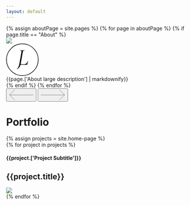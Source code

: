 ```yaml
---
layout: default
---
```


<div class="jl-about-wrapper">
  <div class="jl-about">
    {% assign aboutPage = site.pages %}
      {% for page in aboutPage %}
        {% if page.title == "About" %}
          <div uk-scrollspy="target: > div; cls: uk-animation-fade; delay: 500" class="flex wrapper about">
            <div class="about-left">
              <img src="{{page.['About Home Image']}}">
            </div>
            <div class="about-right">
              <div class="jld-logo-about">
                <svg width="88" height="88" viewBox="0 0 88 88" fill="none" xmlns="http://www.w3.org/2000/svg"><circle cx="44" cy="44" r="43.25" fill="#fff" stroke="#000" stroke-width="1.5"/><path d="M29.04 69.793c-.083 0-.181-.095-.283-.282-.102-.187-.115-.325-.031-.408 1.882-1.13 3.378-2.835 4.487-5.115 1.11-2.28 1.999-5.219 2.667-8.819l5.587-31.634c.113-.643.174-1.293.182-1.946 0-.96-.283-1.598-.849-1.915-.565-.316-1.643-.473-3.232-.47-.083 0-.125-.126-.125-.376 0-.251.042-.376.125-.376l2.573.061c1.59.085 2.846.127 3.766.126 1.13 0 2.49-.042 4.08-.126l2.448-.061c.125 0 .182.125.182.376 0 .25-.064.376-.182.376-1.338 0-2.343.126-3.012.378a2.765 2.765 0 0 0-1.506 1.286c-.337.606-.61 1.536-.818 2.793L39.83 53.474c-.627 3.307-1.36 5.964-2.196 7.97-.837 2.008-1.927 3.65-3.27 4.928-1.339 1.276-3.095 2.417-5.27 3.42h-.054Z" fill="#000"/><path d="M59.225 48.113a.61.61 0 0 0-.378-.095c-.167 0-.25.044-.25.126-1.006 2.721-2.272 4.793-3.798 6.215-1.526 1.422-3.44 2.133-5.743 2.133h-6.339a11.522 11.522 0 0 1-1.806-.118c-.557-.09-.846-.182-1.144-.353-1.032-.623-1.203-2.14-1.332-3.29-.172-1.526.067-2.238-.062-2.267-.377-.082-1.291 6.275-1.202 6.655a1.908 1.908 0 0 1 .041.567h19.126a.896.896 0 0 0 .66-.22c.188-.2.308-.455.345-.727.192-1.359 2.498-8.246 1.882-8.626Z" fill="#000"/></svg>
              </div>
              <span class="h1">
                {{page.['About large description'] | markdownify}}
              </span>
            </div>
          </div>
        {% endif %}
      {% endfor %}
  </div>
</div>

<div class="jl-wrapper white">
  <div class="carousel-control-wrapper white">
    <button class="prev"><svg width="66" height="30" viewBox="0 0 66 30" fill="none" xmlns="http://www.w3.org/2000/svg"><path stroke="#000" stroke-opacity=".5" d="M66 15.119H1M14.998 28.71 1.143 14.855 14.998 1"/></svg></button>
    <button class="next"><svg width="66" height="30" viewBox="0 0 66 30" fill="none" xmlns="http://www.w3.org/2000/svg"><path stroke="#000" stroke-opacity=".5" d="M0 15.12h65M51.002 28.71l13.855-13.855L51.002 1"/></svg></button>
  </div>
  <div class="jld-title-wrapper"><h1>Portfolio</h1></div>
  <div class="jl-projects">
    {% assign projects = site.home-page %}
    <div class="siema">
      {% for project in projects %}
        <div class="project-card">
          <a href="{{project.url}}"></a>
          <div class="project-card-title-wrapper">
            <div class="project-subtitle">
              <h4>{{project.['Project Subtitle']}}</h4>
            </div>
            <div class="project-title">
              <h2>{{project.title}}</h2>
            </div>
          </div>
          <div class="project-card-image-wrapper">
            <img src="{{project.Image}}">
          </div>
        </div>
      {% endfor %}
    </div>
  </div>
</div>
